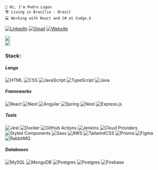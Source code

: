 ```
👋 Hi, I'm Pedro Lugon
🌎 Living in Brasília - Brazil
💻 Working with React and C# at Codgo.X
```

[![LinkedIn](https://img.shields.io/badge/LinkedIn-blue?style=for-the-badge&logo=Linkedin&logoColor=white)](https://linkedin.com/in/lugonpedro)
[![Gmail](https://img.shields.io/badge/Gmail-D14836?style=for-the-badge&logo=Gmail&logoColor=white)](mailto:pedrolugonm@gmail.com)
[![Website](https://img.shields.io/badge/website-green?style=for-the-badge)](https://lugon.dev)

![](https://github-readme-streak-stats.herokuapp.com/?user=lugonpedro&theme=dark&hide_border=true)<br/>
![](https://github-readme-stats.vercel.app/api/top-langs/?username=lugonpedro&theme=dark&hide_border=true&include_all_commits=true&count_private=true&layout=compact)

### Stack:
##### Langs
![HTML](https://img.shields.io/badge/HTML-black?style=flat&logo=html5&logoColor=white) ![CSS](https://img.shields.io/badge/CSS-black?style=flat&logo=css3&logoColor=white) ![JavaScript](https://img.shields.io/badge/Javascript-black?style=flat&logo=javascript&logoColor=white) ![TypeScript](https://img.shields.io/badge/Typescript-black?style=flat&logo=typescript&logoColor=white) ![Java](https://img.shields.io/badge/Java-black?style=flat&logo=openjdk&logoColor=white)

##### Frameworks
![React](https://img.shields.io/badge/React-black?style=flat&logo=react&logoColor=white) ![Next](https://img.shields.io/badge/Next-black?style=flat&logo=next.js&logoColor=white) ![Angular](https://img.shields.io/badge/Angular-black?style=flat&logo=angular&logoColor=white) ![Spring](https://img.shields.io/badge/Spring-black?style=flat&logo=spring&logoColor=white) ![Nest](https://img.shields.io/badge/Nest-black?style=flat&logo=nestjs&logoColor=white) ![Express.js](https://img.shields.io/badge/Express-black?style=flat&logo=express&logoColor=white) 

##### Tools
![Jest](https://img.shields.io/badge/Jest-black?style=flat&logo=jest&logoColor=white) ![Docker](https://img.shields.io/badge/Docker-black?style=flat&logo=docker&logoColor=white) ![GitHub Actions](https://img.shields.io/badge/Github%20Actions-black?style=flat&logo=github&logoColor=white) ![Jenkins](https://img.shields.io/badge/Jenkins-black?style=flat&logo=jenkins&logoColor=white) ![Cloud Providers](https://img.shields.io/badge/Cloud%20Providers-black?style=flat&logo=google-cloud&logoColor=white) ![Styled Components](https://img.shields.io/badge/Styled%20Components-black?style=flat&logo=styledcomponents&logoColor=white) ![Sass](https://img.shields.io/badge/Sass-black?style=flat&logo=sass&logoColor=white) ![AWS](https://img.shields.io/badge/AWS-black?style=flat&logo=amazon&logoColor=white)  ![TailwindCSS](https://img.shields.io/badge/Tailwind-black?style=flat&logo=tailwind-css&logoColor=white) ![Prisma](https://img.shields.io/badge/Prisma-black?style=flat&logo=Prisma&logoColor=white) ![Figma](https://img.shields.io/badge/Figma-black?style=flat&logo=figma&logoColor=white) ![RabbitMQ](https://img.shields.io/badge/RabbitMQ-black?style=flat&logo=rabbitmq&logoColor=white)

##### Databases
![MySQL](https://img.shields.io/badge/MySQL-black?style=flat&logo=mysql&logoColor=white) ![MongoDB](https://img.shields.io/badge/MongoDB-black?style=flat&logo=mongodb&logoColor=white) ![Postgres](https://img.shields.io/badge/Postgres-black?style=flat&logo=postgresql&logoColor=white) ![Postgres](https://img.shields.io/badge/DynamoDB-black?style=flat&logo=amazondynamodb&logoColor=white) ![Firebase](https://img.shields.io/badge/Firebase-black?style=flat&logo=firebase)
